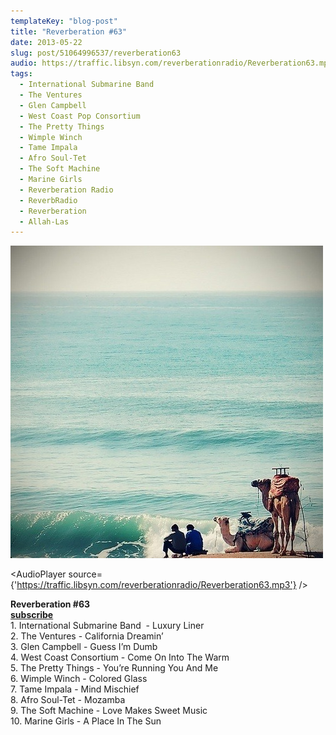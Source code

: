 ```yaml
---
templateKey: "blog-post"
title: "Reverberation #63"
date: 2013-05-22
slug: post/51064996537/reverberation63
audio: https://traffic.libsyn.com/reverberationradio/Reverberation63.mp3
tags:
  - International Submarine Band
  - The Ventures
  - Glen Campbell
  - West Coast Pop Consortium
  - The Pretty Things
  - Wimple Winch
  - Tame Impala
  - Afro Soul-Tet
  - The Soft Machine
  - Marine Girls
  - Reverberation Radio
  - ReverbRadio
  - Reverberation
  - Allah-Las
---
```


![Reverberation #63](../images/045e2e1fbb3f728b58c3147e7ab23589b0b2f39de05aa6510ea3bc1d3a95e741.jpg)

<AudioPlayer source={'https://traffic.libsyn.com/reverberationradio/Reverberation63.mp3'} />

<p><strong>Reverberation #63<br /></strong><strong><a href="https://itunes.apple.com/us/podcast/reverberation-radio/id520739212?ign-mpt=uo%3D4" title="subscribe" target="_blank">subscribe</a></strong><strong><br /></strong>1. International Submarine Band &nbsp;- Luxury Liner<br />2. The Ventures - California Dreamin&rsquo;<br />3. Glen Campbell - Guess I&rsquo;m Dumb<br />4. West Coast Consortium - Come On Into The Warm<br />5. The Pretty Things - You&rsquo;re Running You And Me<br />6. Wimple Winch - Colored Glass<br />7. Tame Impala - Mind Mischief<br />8. Afro Soul-Tet - Mozamba<br />9. The Soft Machine - Love Makes Sweet Music<br />10. Marine Girls - A Place In The Sun</p>
